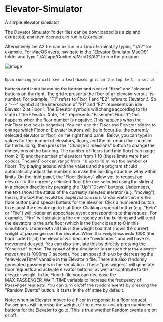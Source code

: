 # Elevator-Simulator
 A simple elevator simulator

The Elevator Simulator folder files can be downloaded (as a zip and extracted) and then opened and run in QtCreator. 

Alternatively the A2 file can be run in a Linux terminal by typing "./A2" for example.
For MacOS users, navigate to the "Elevator Simulator MacOS" folder and type "./A2.app/Contents/MacOS/A2" to run the program.

![image](https://github.com/alexiwoh/Elevator-Simulator/assets/71348624/5b876d44-1e73-4c21-8286-d68a0309b2d9)

------------------------------------------------------------------------------------------------------------------------------------------------------------
    Upon running you will see a text-based grid on the top left, a set of
buttons and input boxes on the bottom and a set of "floor" and "elevator"
buttons on the right. The grid represents the floor of an elevator versus
its number. For example, "F1" refers to Floor 1 and "E2" refers to Elevator 2.
So a "---" symbol at the intersection of "F1" and "E2" represents an idle
Elevator 2 at Floor 1. The Elevator symbols will change according to the
state of the Elevator. Note, "B1" represents "Basement Floor 1"; this happens when
the floor number is negative (This happens when the minFloor text box is negative).
    You can use the Floor and Elevator sliders to change which Floor or Elevator
buttons will be in focus (ie. the currently selected elevator or floor)
on the right hand panel. Below, you can type in values for the
number of elevators, floors, and the minimum floor number for the building, then
press the "Change Dimensions" button to change the dimensions of the building.
The number of floors (and min floor) can range from 2-10 and the number of elevators from 1-10
(these limits were hard coded). The minFloor can range from -10 up to 10 minus the number of
floors. Try playing around with the values and the program should automatically adjust the numbers
to make the building structure wtay within limits.
    On the right panel, the "Floor Buttons" allow you to request an elevator to the currently
selected floor (the one selected using the sliders) in a chosen direction by pressing the "Up"/"Down" buttons.
Underneath, the text shows the status of the currently selected elevator (e.g. "moving"), that is,
the text that would be displayed to users. Underneath that are the floor buttons and special
buttons for the elevator. Click a numbered button to request the elevator go to that floor.
Clicking a special button (e.g. "Help" or "Fire") will trigger an appopriate event corresponding
to that request. For example, "Fire" will simulate a fire emergency on the building and will
send the elevators to the safe floor (which is the floor closest to 0 in this simulation).
    Underneath all this is the weight box that shows the current weight of passengers on the elevator.
When this weight exceeds 1000 (the hard coded limit) the elevator will become "overloaded" and will
have its movement delayed. You can also simulate this by directly pressing the "Overload" button.
    The speed of the simulation is set such that the elevator move time is 1000ms (1 second).
You can speed this up by decreasing the "elevMoveTime" variable in the Elevator.h file. There are
also randomly generated passengers in the simulation. These "passengers" will generate floor requests
and activate elevator buttons, as well as contribute to the elevator weight. In the Floor.h file you
can decrease the MAX_PASSENGER_WAIT_TIME variable to increase the frequency of Passenger requests.
You can turn on/off the random events by pressing the "Random Events" button. It starts in the off state
by default.

Note: when an Elevator moves to a Floor in response to a floor request, Passengers will increase the
weight of the elevator and trigger numbered buttons for the Elevator to go to. This is true whether
Random events are on or off.
